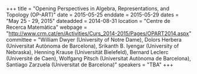 +++
title = "Opening Perspectives in Algebra, Representations, and Topology (OP-ART)"
date = 2015-05-25
enddate = 2015-05-29
dates = "May 25 - 29, 2015"
dateadded = 2014-08-31
location = "Centre de Recerca Matemàtica"
webpage = "http://www.crm.cat/en/Activities/Curs_2014-2015/Pages/OPART2014.aspx"
committee = "William Dwyer (University of Notre Dame), Dolors Herbera (Universitat Autònoma de Barcelona), Srikanth B. Iyengar (University of Nebraska), Henning Krause (Universität Bielefeld), Bernard Leclerc (Université de Caen), Wolfgang Pitsch (Universitat Autònoma de Barcelona), Santiago Zarzuela (Universitat de Barcelona)"
speakers = "TBA"
+++
